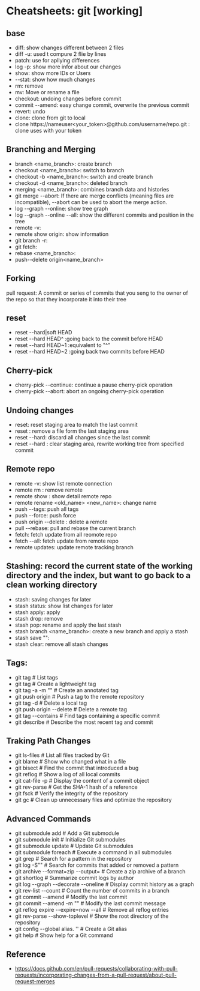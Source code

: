 ﻿# Cheatsheets: git [working]

## base
- diff: show changes different between 2 files
- diff -u: used t compure 2 flie by lines
- patch: use for apllying differences
- log -p: show more infor about our changes
- show: show more IDs or Users
- --stat: show how much changes
- rm: remove
- mv: Move or rename a file
- checkout: undoing changes before commit
- commit --amend: easy change commit, overwrite the previous commit
- revert: undo
- clone: clone from git to local
- clone https://nameuser<your_token>@github.com/username/repo.git : clone uses with your token

## Branching and Merging
- branch <name_branch>: create branch  
- checkout <name_branch>: switch to branch
- checkout -b <name_branch>: switch and create branch
- checkout -d <name_branch>: deleted branch
- merging <name_branch>: combines branch data and histories
- git merge --abort: If there are merge conflicts (meaning files are incompatible), --abort can be used to abort the merge action.
- log --graph --online: show tree graph 
- log --graph --online --all: show the different commits and position in the tree 
- remote -v: 
- remote show origin: show information 
- git branch -r:
- git fetch:
- rebase <name_branch>:
- push--delete origin<name_branch>

## Forking
pull request: A commit or series of commits that you seng to the owner of the repo so that they incorporate it into their tree

## reset <commit>
- reset --hard|soft HEAD
- reset --hard HEAD^  :going back to the commit before HEAD
- reset --hard HEAD~1 :equivalent to "^"
- reset --hard HEAD~2 :going back two commits before HEAD

## Cherry-pick <commit>
- cherry-pick --continue: continue a pause cherry-pick operation
- cherry-pick --abort: abort an ongoing cherry-pick operation

## Undoing changes
- reset: reset staging area to match the last commit
- reset <commit>: remove a file form the last staging area
- reset --hard: discard all changes since the last commit  
- reset --hard <commit>: clear staging area, rewrite working tree from specified commit  

## Remote repo  
- remote -v: show list remote connection
- remote rm <remote>: remove remote
- remote show <remote>: show detail remote repo  
- remote rename <old_name> <new_name>: change name
- push --tags: push all tags
- push --force: push force
- push origin --delete <branch>: delete a remote
- pull --rebase: pull and rebase the current branch
- fetch: fetch update from all reomote repo
- fetch --all: fetch update from remote repo
- remote updates: update remote tracking branch

## Stashing: record the current state of the working directory and the index, but want to go back to a clean working directory
- stash: saving changes for later
- stash status: show list changes for later
- stash apply: apply
- stash drop: remove
- stash pop: rename and apply the last stash
- stash branch <name_branch>: create a new branch and apply a stash 
- stash save "<message>": 
- stash clear: remove all stash changes

## Tags:
- git tag # List tags
- git tag <tag-name> # Create a lightweight tag
- git tag -a <tag-name> -m "<message>" # Create an annotated tag
- git push origin <tag-name> # Push a tag to the remote repository
- git tag -d <tag-name> # Delete a local tag
- git push origin --delete <tag-name> # Delete a remote tag
- git tag --contains <commit> # Find tags containing a specific commit
- git describe # Describe the most recent tag and commit

## Traking Path Changes
- git ls-files # List all files tracked by Git
- git blame <file> # Show who changed what in a file
- git bisect # Find the commit that introduced a bug
- git reflog # Show a log of all local commits
- git cat-file -p <commit> # Display the content of a commit object
- git rev-parse <ref> # Get the SHA-1 hash of a reference
- git fsck # Verify the integrity of the repository
- git gc # Clean up unnecessary files and optimize the repository

## Advanced Commands
- git submodule add <repository> <path> # Add a Git submodule
- git submodule init # Initialize Git submodules
- git submodule update # Update Git submodules
- git submodule foreach <command> # Execute a command in all submodules
- git grep <pattern> # Search for a pattern in the repository
- git log -S"<pattern>" # Search for commits that added or removed a pattern
- git archive --format=zip --output=<output-file> <branch> # Create a zip archive of a branch
- git shortlog # Summarize commit logs by author
- git log --graph --decorate --oneline # Display commit history as a graph
- git rev-list --count <ref> # Count the number of commits in a branch
- git commit --amend # Modify the last commit
- git commit --amend -m "<new-message>" # Modify the last commit message
- git reflog expire --expire=now --all # Remove all reflog entries
- git rev-parse --show-toplevel # Show the root directory of the repository
- git config --global alias.<alias-name> '<git-command>' # Create a Git alias
- git help <command> # Show help for a Git command



## Reference
- https://docs.github.com/en/pull-requests/collaborating-with-pull-requests/incorporating-changes-from-a-pull-request/about-pull-request-merges
